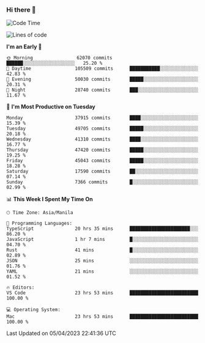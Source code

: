 ### Hi there 👋

<!--START_SECTION:waka-->
![Code Time](http://img.shields.io/badge/Code%20Time-3%2C808%20hrs%2030%20mins-blue)

![Lines of code](https://img.shields.io/badge/From%20Hello%20World%20I%27ve%20Written-99.8%20million%20lines%20of%20code-blue)

**I'm an Early 🐤** 

```text
🌞 Morning                62070 commits       ██████░░░░░░░░░░░░░░░░░░░   25.20 % 
🌆 Daytime                105509 commits      ███████████░░░░░░░░░░░░░░   42.83 % 
🌃 Evening                50030 commits       █████░░░░░░░░░░░░░░░░░░░░   20.31 % 
🌙 Night                  28740 commits       ███░░░░░░░░░░░░░░░░░░░░░░   11.67 % 
```
📅 **I'm Most Productive on Tuesday** 

```text
Monday                   37915 commits       ████░░░░░░░░░░░░░░░░░░░░░   15.39 % 
Tuesday                  49705 commits       █████░░░░░░░░░░░░░░░░░░░░   20.18 % 
Wednesday                41310 commits       ████░░░░░░░░░░░░░░░░░░░░░   16.77 % 
Thursday                 47420 commits       █████░░░░░░░░░░░░░░░░░░░░   19.25 % 
Friday                   45043 commits       █████░░░░░░░░░░░░░░░░░░░░   18.28 % 
Saturday                 17590 commits       ██░░░░░░░░░░░░░░░░░░░░░░░   07.14 % 
Sunday                   7366 commits        █░░░░░░░░░░░░░░░░░░░░░░░░   02.99 % 
```


📊 **This Week I Spent My Time On** 

```text
🕑︎ Time Zone: Asia/Manila

💬 Programming Languages: 
TypeScript               20 hrs 35 mins      ██████████████████████░░░   86.20 % 
JavaScript               1 hr 7 mins         █░░░░░░░░░░░░░░░░░░░░░░░░   04.70 % 
Rust                     41 mins             █░░░░░░░░░░░░░░░░░░░░░░░░   02.89 % 
JSON                     25 mins             ░░░░░░░░░░░░░░░░░░░░░░░░░   01.76 % 
YAML                     21 mins             ░░░░░░░░░░░░░░░░░░░░░░░░░   01.52 % 

🔥 Editors: 
VS Code                  23 hrs 53 mins      █████████████████████████   100.00 % 

💻 Operating System: 
Mac                      23 hrs 53 mins      █████████████████████████   100.00 % 
```


 Last Updated on 05/04/2023 22:41:36 UTC
<!--END_SECTION:waka-->


<!--
**rad182/rad182** is a ✨ _special_ ✨ repository because its `README.md` (this file) appears on your GitHub profile.

Here are some ideas to get you started:

- 🔭 I’m currently working on ...
- 🌱 I’m currently learning ...
- 👯 I’m looking to collaborate on ...
- 🤔 I’m looking for help with ...
- 💬 Ask me about ...
- 📫 How to reach me: ...
- 😄 Pronouns: ...
- ⚡ Fun fact: ...
-->
